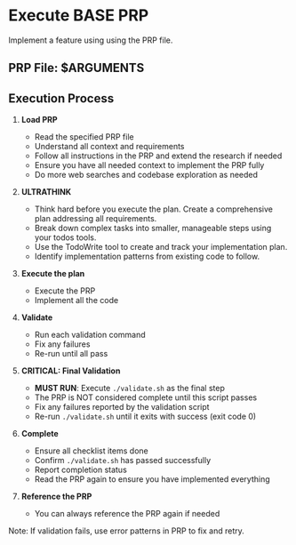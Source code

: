 # Execute BASE PRP

Implement a feature using using the PRP file.

## PRP File: $ARGUMENTS

## Execution Process

1. **Load PRP**
   - Read the specified PRP file
   - Understand all context and requirements
   - Follow all instructions in the PRP and extend the research if needed
   - Ensure you have all needed context to implement the PRP fully
   - Do more web searches and codebase exploration as needed

2. **ULTRATHINK**
   - Think hard before you execute the plan. Create a comprehensive plan addressing all requirements.
   - Break down complex tasks into smaller, manageable steps using your todos tools.
   - Use the TodoWrite tool to create and track your implementation plan.
   - Identify implementation patterns from existing code to follow.

3. **Execute the plan**
   - Execute the PRP
   - Implement all the code

4. **Validate**
   - Run each validation command
   - Fix any failures
   - Re-run until all pass

5. **CRITICAL: Final Validation**
   - **MUST RUN**: Execute `./validate.sh` as the final step
   - The PRP is NOT considered complete until this script passes
   - Fix any failures reported by the validation script
   - Re-run `./validate.sh` until it exits with success (exit code 0)

6. **Complete**
   - Ensure all checklist items done
   - Confirm `./validate.sh` has passed successfully
   - Report completion status
   - Read the PRP again to ensure you have implemented everything

7. **Reference the PRP**
   - You can always reference the PRP again if needed

Note: If validation fails, use error patterns in PRP to fix and retry.
